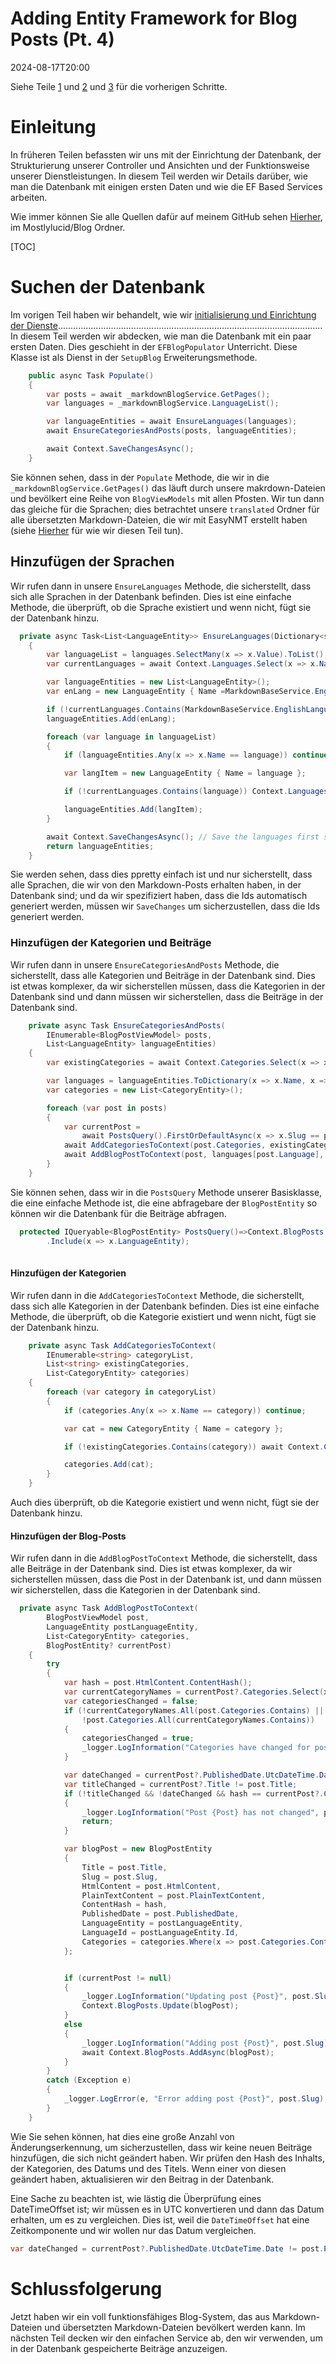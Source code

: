 # Adding Entity Framework for Blog Posts (Pt. 4)

<!--category-- ASP.NET, Entity Framework -->
<datetime class="hidden">2024-08-17T20:00</datetime>

Siehe Teile [1](/blog/addingentityframeworkforblogpostspt1) und [2](/blog/addingentityframeworkforblogpostspt2) und [3](/blog/addingentityframeworkforblogpostspt3) für die vorherigen Schritte.

# Einleitung

In früheren Teilen befassten wir uns mit der Einrichtung der Datenbank, der Strukturierung unserer Controller und Ansichten und der Funktionsweise unserer Dienstleistungen. In diesem Teil werden wir Details darüber, wie man die Datenbank mit einigen ersten Daten und wie die EF Based Services arbeiten.

Wie immer können Sie alle Quellen dafür auf meinem GitHub sehen [Hierher](https://github.com/scottgal/mostlylucidweb/tree/main/Mostlylucid/Blog), im Mostlylucid/Blog Ordner.

[TOC]

# Suchen der Datenbank

Im vorigen Teil haben wir behandelt, wie wir [initialisierung und Einrichtung der Dienste](/blog/addingentityframeworkforblogpostspt2#setup)......................................................................................................... In diesem Teil werden wir abdecken, wie man die Datenbank mit ein paar ersten Daten. Dies geschieht in der `EFBlogPopulator` Unterricht. Diese Klasse ist als Dienst in der `SetupBlog` Erweiterungsmethode.

```csharp
    public async Task Populate()
    {
        var posts = await _markdownBlogService.GetPages();
        var languages = _markdownBlogService.LanguageList();

        var languageEntities = await EnsureLanguages(languages);
        await EnsureCategoriesAndPosts(posts, languageEntities);

        await Context.SaveChangesAsync();
    }
```

Sie können sehen, dass in der `Populate` Methode, die wir in die `_markdownBlogService.GetPages()` das läuft durch unsere makrdown-Dateien und bevölkert eine Reihe von `BlogViewModels` mit allen Pfosten.
Wir tun dann das gleiche für die Sprachen; dies betrachtet unsere `translated` Ordner für alle übersetzten Markdown-Dateien, die wir mit EasyNMT erstellt haben (siehe [Hierher](/blog/autotranslatingmarkdownfiles) für wie wir diesen Teil tun).

## Hinzufügen der Sprachen

Wir rufen dann in unsere `EnsureLanguages` Methode, die sicherstellt, dass sich alle Sprachen in der Datenbank befinden. Dies ist eine einfache Methode, die überprüft, ob die Sprache existiert und wenn nicht, fügt sie der Datenbank hinzu.

```csharp
  private async Task<List<LanguageEntity>> EnsureLanguages(Dictionary<string, List<string>> languages)
    {
        var languageList = languages.SelectMany(x => x.Value).ToList();
        var currentLanguages = await Context.Languages.Select(x => x.Name).ToListAsync();

        var languageEntities = new List<LanguageEntity>();
        var enLang = new LanguageEntity { Name =MarkdownBaseService.EnglishLanguage };

        if (!currentLanguages.Contains(MarkdownBaseService.EnglishLanguage)) Context.Languages.Add(enLang);
        languageEntities.Add(enLang);

        foreach (var language in languageList)
        {
            if (languageEntities.Any(x => x.Name == language)) continue;

            var langItem = new LanguageEntity { Name = language };

            if (!currentLanguages.Contains(language)) Context.Languages.Add(langItem);

            languageEntities.Add(langItem);
        }

        await Context.SaveChangesAsync(); // Save the languages first so we can reference them in the blog posts
        return languageEntities;
    }
```

Sie werden sehen, dass dies ppretty einfach ist und nur sicherstellt, dass alle Sprachen, die wir von den Markdown-Posts erhalten haben, in der Datenbank sind; und da wir spezifiziert haben, dass die Ids automatisch generiert werden, müssen wir `SaveChanges` um sicherzustellen, dass die Ids generiert werden.

### Hinzufügen der Kategorien und Beiträge

Wir rufen dann in unsere `EnsureCategoriesAndPosts` Methode, die sicherstellt, dass alle Kategorien und Beiträge in der Datenbank sind. Dies ist etwas komplexer, da wir sicherstellen müssen, dass die Kategorien in der Datenbank sind und dann müssen wir sicherstellen, dass die Beiträge in der Datenbank sind.

```csharp
    private async Task EnsureCategoriesAndPosts(
        IEnumerable<BlogPostViewModel> posts,
        List<LanguageEntity> languageEntities)
    {
        var existingCategories = await Context.Categories.Select(x => x.Name).ToListAsync();

        var languages = languageEntities.ToDictionary(x => x.Name, x => x);
        var categories = new List<CategoryEntity>();

        foreach (var post in posts)
        {
            var currentPost =
                await PostsQuery().FirstOrDefaultAsync(x => x.Slug == post.Slug && x.LanguageEntity.Name == post.Language);
            await AddCategoriesToContext(post.Categories, existingCategories, categories);
            await AddBlogPostToContext(post, languages[post.Language], categories, currentPost);
        }
    }
```

Sie können sehen, dass wir in die `PostsQuery` Methode unserer Basisklasse, die eine einfache Methode ist, die eine abfragebare der `BlogPostEntity` so können wir die Datenbank für die Beiträge abfragen.

```csharp
  protected IQueryable<BlogPostEntity> PostsQuery()=>Context.BlogPosts.Include(x => x.Categories)
        .Include(x => x.LanguageEntity);
   
```

#### Hinzufügen der Kategorien

Wir rufen dann in die `AddCategoriesToContext` Methode, die sicherstellt, dass sich alle Kategorien in der Datenbank befinden. Dies ist eine einfache Methode, die überprüft, ob die Kategorie existiert und wenn nicht, fügt sie der Datenbank hinzu.

```csharp
    private async Task AddCategoriesToContext(
        IEnumerable<string> categoryList,
        List<string> existingCategories,
        List<CategoryEntity> categories)
    {
        foreach (var category in categoryList)
        {
            if (categories.Any(x => x.Name == category)) continue;

            var cat = new CategoryEntity { Name = category };

            if (!existingCategories.Contains(category)) await Context.Categories.AddAsync(cat);

            categories.Add(cat);
        }
    }

```

Auch dies überprüft, ob die Kategorie existiert und wenn nicht, fügt sie der Datenbank hinzu.

#### Hinzufügen der Blog-Posts

Wir rufen dann in die `AddBlogPostToContext` Methode, die sicherstellt, dass alle Beiträge in der Datenbank sind. Dies ist etwas komplexer, da wir sicherstellen müssen, dass die Post in der Datenbank ist, und dann müssen wir sicherstellen, dass die Kategorien in der Datenbank sind.

```csharp
  private async Task AddBlogPostToContext(
        BlogPostViewModel post,
        LanguageEntity postLanguageEntity,
        List<CategoryEntity> categories,
        BlogPostEntity? currentPost)
    {
        try
        {
            var hash = post.HtmlContent.ContentHash();
            var currentCategoryNames = currentPost?.Categories.Select(x => x.Name).ToArray() ?? Array.Empty<string>();
            var categoriesChanged = false;
            if (!currentCategoryNames.All(post.Categories.Contains) ||
                !post.Categories.All(currentCategoryNames.Contains))
            {
                categoriesChanged = true;
                _logger.LogInformation("Categories have changed for post {Post}", post.Slug);
            }

            var dateChanged = currentPost?.PublishedDate.UtcDateTime.Date != post.PublishedDate.ToUniversalTime().Date;
            var titleChanged = currentPost?.Title != post.Title;
            if (!titleChanged && !dateChanged && hash == currentPost?.ContentHash && !categoriesChanged)
            {
                _logger.LogInformation("Post {Post} has not changed", post.Slug);
                return;
            }

            var blogPost = new BlogPostEntity
            {
                Title = post.Title,
                Slug = post.Slug,
                HtmlContent = post.HtmlContent,
                PlainTextContent = post.PlainTextContent,
                ContentHash = hash,
                PublishedDate = post.PublishedDate,
                LanguageEntity = postLanguageEntity,
                LanguageId = postLanguageEntity.Id,
                Categories = categories.Where(x => post.Categories.Contains(x.Name)).ToList()
            };


            if (currentPost != null)
            {
                _logger.LogInformation("Updating post {Post}", post.Slug);
                Context.BlogPosts.Update(blogPost);
            }
            else
            {
                _logger.LogInformation("Adding post {Post}", post.Slug);
                await Context.BlogPosts.AddAsync(blogPost);
            }
        }
        catch (Exception e)
        {
            _logger.LogError(e, "Error adding post {Post}", post.Slug);
        }
    }

```

Wie Sie sehen können, hat dies eine große Anzahl von Änderungserkennung, um sicherzustellen, dass wir keine neuen Beiträge hinzufügen, die sich nicht geändert haben. Wir prüfen den Hash des Inhalts, der Kategorien, des Datums und des Titels. Wenn einer von diesen geändert haben, aktualisieren wir den Beitrag in der Datenbank.

Eine Sache zu beachten ist, wie lästig die Überprüfung eines DateTimeOffset ist; wir müssen es in UTC konvertieren und dann das Datum erhalten, um es zu vergleichen. Dies ist, weil die `DateTimeOffset` hat eine Zeitkomponente und wir wollen nur das Datum vergleichen.

```csharp
var dateChanged = currentPost?.PublishedDate.UtcDateTime.Date != post.PublishedDate.ToUniversalTime().Date;
```

# Schlussfolgerung

Jetzt haben wir ein voll funktionsfähiges Blog-System, das aus Markdown-Dateien und übersetzten Markdown-Dateien bevölkert werden kann. Im nächsten Teil decken wir den einfachen Service ab, den wir verwenden, um in der Datenbank gespeicherte Beiträge anzuzeigen.